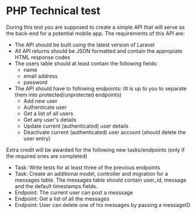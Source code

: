 # PHP Technical test

During this test you are supposed to create a simple API that will serve as the back-end for a potential mobile app. The requirements of this API are:

- The API should be built using the latest version of Laravel
- All API returns should be JSON formatted and contain the appropiate HTML response codes
- The users table should at least contain the following fields:
  - name
  - email address
  - password
- The API should have to following endpoints: (It is up to you to separate them into protected/unprotected endpoints)
  - Add new user
  - Authenticate user
  - Get a list of all users
  - Get any user's details
  - Update current (authenticated) user details
  - Deactivate current (authenticated) user account (should delete the user entry)

Extra credit will be awarded for the following new tasks/endpoints (only if the required ones are completed)
  - Task: Write tests for at least three of the previous endpoints
  - Task: Create an additional model, controller and migration for a messages table. The messages table should contain user_id, message and the default timestamps fields.
  - Endpoint: The current user can post a messsage
  - Endpoint: Get a list of all the messages
  - Endpoint: User can delete one of his messages by passing a messageID
